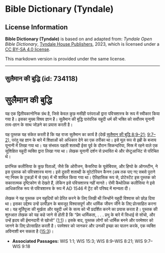# Bible Dictionary (Tyndale)

## License Information

**Bible Dictionary (Tyndale)** is based on and adapted from: _Tyndale Open Bible Dictionary_, [Tyndale House Publishers](https://tyndaleopenresources.com/), 2023, which is licensed under a [CC BY-SA 4.0 license](https://creativecommons.org/licenses/by-sa/4.0/legalcode.en).

This markdown version is provided under the same license.



--------------------------------

## सुलैमान की बुद्धि (id: 734118)

सुलैमान की बुद्धि
=================

यह एक द्वितीयकानोनिक ग्रंथ है, जिसे केवल कुछ मसीही परंपराओं द्वारा पवित्रशास्त्र के रूप में स्वीकार किया गया है। इसका मुख्य विषय ज्ञान है। सुलैमान की बुद्धि पारंपरिक यहूदी धर्म की भक्ति को सर्वोत्तम यूनानी तत्व\-ज्ञान के साथ जोड़ने का प्रयास करती है।

यह पुस्तक यह संकेत करती है कि यह राजा सुलैमान का कार्य है (देखें [सुलैमान की बुद्धि 8:9–21](https://ref.ly/Wis8:9-Wis8:21); [9:7–2](https://ref.ly/Wis9:7-Wis9:18)), परंतु यह ज्ञान के बारे में शिक्षाओं को अधिकार देने का एक तरीका था। इसे मूल रूप से इब्री के बजाय यूनानी में लिखा गया था। यह संभवतः पहली शताब्दी ईसा पूर्व के दौरान सिकन्दरिया, मिस्र में रहने वाले एक सुशिक्षित यहूदी व्यक्ति द्वारा लिखा गया था। लेखक यूनानी दर्शन से प्रभावित थे और सेप्टुआजिंट से परिचित थे।

प्रारंभिक कलीसिया के कुछ पिताओं, जैसे कि ओरीजन, कैसरिया के यूसेबियस, और हिप्पो के ऑगस्टीन, ने इस पुस्तक को पवित्रशास्त्र माना। इसे दूसरी शताब्दी के मुरेटोरियन कैनन (अब तक पाए गए सबसे पुराने नए नियम के टुकड़ों में से एक) में भी शामिल किया गया था। ऐतिहासिक रूप से, प्रोटेस्टेंट इस पुस्तक को सकारात्मक दृष्टिकोण से देखते हैं, लेकिन इसे पवित्रशास्त्र नहीं मानते। रोमी कैथोलिक कलीसिया ने इसे आधिकारिक रूप से पवित्रशास्त्र के रूप में AD 1546 में ट्रेंट की परिषद में मान्यता दी।

लेखक ने यह पुस्तक उन यहूदियों को प्रेरित करने के लिए लिखी थी जिन्होंने यहूदी विश्वास को छोड़ दिया था। इसका उद्देश्य उन्हें उत्पीड़न के बावजूद विश्वासपूर्ण और धार्मिक जीवन जीने के लिए प्रोत्साहित करना था। यह मूर्तिपूजा की मूर्खता और यहूदी धर्म के सत्य को भी प्रदर्शित करने का प्रयास करता है। पुस्तक की शुरुआत लेखक को यह कहे जाने से होती है कि “प्रेम धार्मिकता, . . . प्रभु के बारे में सिधाई से सोचो, और उन्हें हृदय की ईमानदारी से खोजो” ([1:1](https://ref.ly/Wis1:1))। इसके बाद, पुस्तक लोगों को धार्मिक बनने और परमेश्वर को जानने के लिए प्रोत्साहित करती है। परमेश्वर को जानकर और उनकी इच्छा का पालन करके, एक व्यक्ति अविनाशी बन सकता है ([15:3](https://ref.ly/Wis15:3))।

* **Associated Passages:** WIS 1:1; WIS 15:3; WIS 8:9–WIS 8:21; WIS 9:7–WIS 9:18

